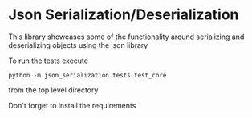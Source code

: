 # Json Serialization/Deserialization

This library showcases some of the functionality around serializing and deserializing objects
using the json library

To run the tests execute

`python -m json_serialization.tests.test_core`

from the top level directory

Don't forget to install the requirements
